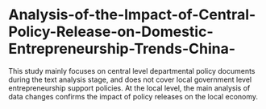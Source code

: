# Analysis-of-the-Impact-of-Central-Policy-Release-on-Domestic-Entrepreneurship-Trends-China-
This study mainly focuses on central level departmental policy documents during the text analysis stage, and does not cover local government level entrepreneurship support policies. At the local level, the main analysis of data changes confirms the impact of policy releases on the local economy.
